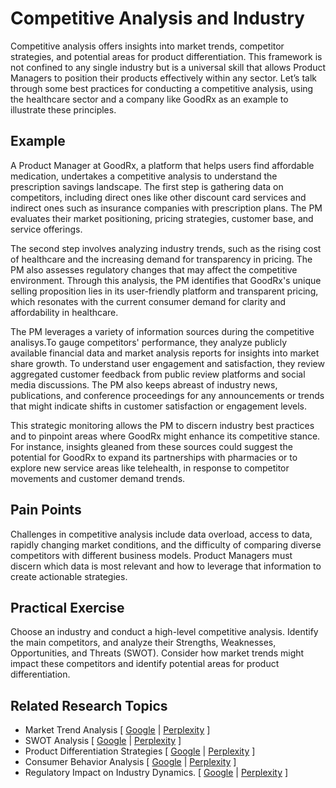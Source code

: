 # Competitive Analysis and Industry

Competitive analysis offers insights into market trends, competitor strategies, and potential areas for product differentiation. This framework is not confined to any single industry but is a universal skill that allows Product Managers to position their products effectively within any sector. Let’s talk through some best practices for conducting a competitive analysis, using the healthcare sector and a company like GoodRx as an example to illustrate these principles.

## Example

A Product Manager at GoodRx, a platform that helps users find affordable medication, undertakes a competitive analysis to understand the prescription savings landscape. The first step is gathering data on competitors, including direct ones like other discount card services and indirect ones such as insurance companies with prescription plans. The PM evaluates their market positioning, pricing strategies, customer base, and service offerings.

The second step involves analyzing industry trends, such as the rising cost of healthcare and the increasing demand for transparency in pricing. The PM also assesses regulatory changes that may affect the competitive environment. Through this analysis, the PM identifies that GoodRx's unique selling proposition lies in its user-friendly platform and transparent pricing, which resonates with the current consumer demand for clarity and affordability in healthcare.

The PM leverages a variety of information sources during the competitive analisys.To gauge competitors' performance, they analyze publicly available financial data and market analysis reports for insights into market share growth. To understand user engagement and satisfaction, they review aggregated customer feedback from public review platforms and social media discussions. The PM also keeps abreast of industry news, publications, and conference proceedings for any announcements or trends that might indicate shifts in customer satisfaction or engagement levels.

This strategic monitoring allows the PM to discern industry best practices and to pinpoint areas where GoodRx might enhance its competitive stance. For instance, insights gleaned from these sources could suggest the potential for GoodRx to expand its partnerships with pharmacies or to explore new service areas like telehealth, in response to competitor movements and customer demand trends.

## Pain Points

Challenges in competitive analysis include data overload, access to data, rapidly changing market conditions, and the difficulty of comparing diverse competitors with different business models. Product Managers must discern which data is most relevant and how to leverage that information to create actionable strategies.

## Practical Exercise

Choose an industry and conduct a high-level competitive analysis. Identify the main competitors, and analyze their Strengths, Weaknesses, Opportunities, and Threats (SWOT). Consider how market trends might impact these competitors and identify potential areas for product differentiation.

## Related Research Topics

* Market Trend Analysis \[ [Google](https://www.google.com/search?q=Market%20Trend%20Analysis%20in%20product%20management) | [Perplexity](https://www.perplexity.ai/?q=Market%20Trend%20Analysis%20in%20product%20management) ]
* SWOT Analysis \[ [Google](https://www.google.com/search?q=SWOT%20Analysis%20in%20product%20management) | [Perplexity](https://www.perplexity.ai/?q=SWOT%20Analysis%20in%20product%20management) ]
* Product Differentiation Strategies \[ [Google](https://www.google.com/search?q=Product%20Differentiation%20Strategies%20in%20product%20management) | [Perplexity](https://www.perplexity.ai/?q=Product%20Differentiation%20Strategies%20in%20product%20management) ]
* Consumer Behavior Analysis \[ [Google](https://www.google.com/search?q=Consumer%20Behavior%20Analysis%20in%20product%20management) | [Perplexity](https://www.perplexity.ai/?q=Consumer%20Behavior%20Analysis%20in%20product%20management) ]
* Regulatory Impact on Industry Dynamics. \[ [Google](https://www.google.com/search?q=Regulatory%20Impact%20on%20Industry%20Dynamics.%20in%20product%20management) | [Perplexity](https://www.perplexity.ai/?q=Regulatory%20Impact%20on%20Industry%20Dynamics.%20in%20product%20management) ]
